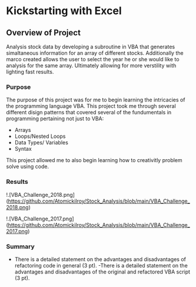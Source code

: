 # Kickstarting with Excel

## Overview of Project

Analysis stock data by developing a subroutine in VBA that generates simaltaneous information for an array of different stocks. Additionally the marco created allows the user to select the year he or she would like to analysis for the same array. Ultimately allowing for more verstility with lighting fast results. 


### Purpose

The purpose of this project was for me to begin learning the intricacies of the programming language VBA. This project took me through several different disign patterns that covered several of the fundumentals in programming pertaining not just to VBA:

- Arrays
- Loops/Nested Loops
- Data Types/ Variables
- Syntax 

This project allowed me to also begin learning how to creativitly problem solve using code. 

### Results

 

!.[VBA_Challenge_2018.png] (https://github.com/Atomickilroy/Stock_Analysis/blob/main/VBA_Challenge_2018.png)

!.[VBA_Challenge_2017.png] (https://github.com/Atomickilroy/Stock_Analysis/blob/main/VBA_Challenge_2017.png)
### Summary

- There is a detailed statement on the advantages and disadvantages of refactoring code in general (3 pt).
-There is a detailed statement on the advantages and disadvantages of the original and refactored VBA script (3 pt).
